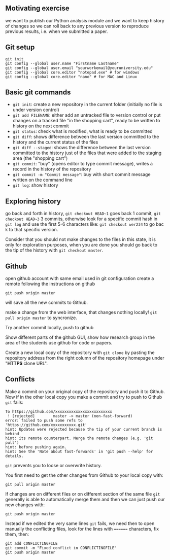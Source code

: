 ## Motivating exercise

we want to publish our Python analysis module and we want
to keep history of changes so we can roll back to any previous version to
reproduce previous results, i.e. when we submitted a paper.

## Git setup

    git init
    git config --global user.name "Firstname Lastname"
    git config --global user.email "yourworkemail@youruniversity.edu"
    git config --global core.editor "notepad.exe" # for windows
    git config --global core.editor "nano" # for MAC and Linux

## Basic git commands

* `git init`: create a new repository in the current folder (initially no file is under version control)
* `git add FILENAME`: either add an untracked file to version control or put changes on a tracked file "in the shopping cart", ready to be written to history on the next commit
* `git status`: check what is modified, what is ready to be committed
* `git diff`: shows difference between the last version committed to the history and the current status of the files
* `git diff --staged`: shows the difference between the last version committed to the history just of the files that were added to the staging area (the "shopping cart")
* `git commit`: "buy" (opens editor to type commit message), writes a record in the history of the repository
* `git commit -m "Commit message"`: buy with short commit message written on the command line
* `git log`: show history

## Exploring history

go back and forth in history, `git checkout HEAD~1` goes back 1 commit, `git checkout HEAD~3` 3 commits, otherwise look for a specific commit hash in `git log` and use the first 5-6 characters like: `git checkout wer234` to go bac k to that specific version.

Consider that you should not make changes to the files in this state, it is only for exploration purposes, when you are done you should go back to the tip of the history with `git checkout master`.

## Github

open github account with same email used in git configuration
create a remote following the instructions on github

    git push origin master
    
will save all the new commits to Github.

make a change from the web interface, that changes nothing locally!
`git pull origin master` to syncronize.

Try another commit locally, push to github

Show different parts of the github GUI, show how research group in the area of the students use github for code or papers.

Create a new local copy of the repository with `git clone` by pasting the repository address from the right column of the repository homepage under "**HTTPS** clone URL".

## Conflicts

Make a commit on your original copy of the repository and push it to Github.
Now if in the other local copy you make a commit and try to push to Github `git` fails:

    To https://github.com/xxxxxxxxxxxxxxxxxxxxxxxxx
     ! [rejected]        master -> master (non-fast-forward)
    error: failed to push some refs to 'https://github.com/xxxxxxxxxxx.git'
    hint: Updates were rejected because the tip of your current branch is behind
    hint: its remote counterpart. Merge the remote changes (e.g. 'git pull')
    hint: before pushing again.
    hint: See the 'Note about fast-forwards' in 'git push --help' for details.

`git` prevents you to loose or overwrite history.

You first need to get the other changes from Github to your local copy with:

    git pull origin master
    
If changes are on different files or on different section of the same file `git`
generally is able to automatically merge them and then we can just push
our new changes with:

    git push origin master
    
Instead if we edited the very same lines `git` fails, we need then to open manually
the conflicting files, look for the lines with `======` characters, fix them, then:

    git add CONFLICTINGFILE
    git commit -m "Fixed conflict in CONFLICTINGFILE"
    git push origin master

